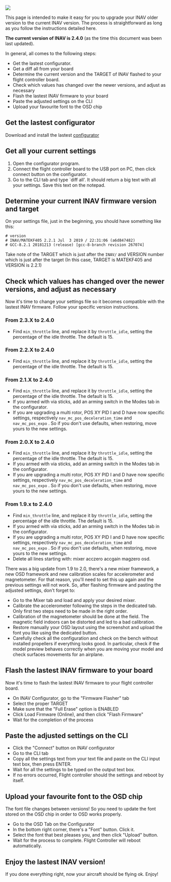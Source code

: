 ![](http://static.rcgroups.net/forums/attachments/6/1/0/3/7/6/a9088858-102-inav.png)

This page is intended to make it easy for you to upgrade your INAV older version to the current INAV version. The process is straightforward as long as you follow the instructions detailed here.

**The current version of INAV is 2.4.0** (as the time this document was been last updated).

In general, all comes to the following steps:
* Get the lastest configurator.
* Get a diff all from your board
* Determine the current version and the TARGET of INAV flashed to your flight controller board.
* Check which values has changed over the newer versions, and adjust as necessary
* Flash the lastest INAV firmware to your board
* Paste the adjusted settings on the CLI
* Upload your favourite font to the OSD chip

## Get the lastest configurator

Download and install the lastest [configurator](https://github.com/iNavFlight/inav-configurator/releases)

## Get all your current settings

1. Open the configurator program.
2. Connect the flight controller board to the USB port on PC, then click connect button on the configurator.
3. Go to the CLI tab and type `diff all'. It should return a big text with all your settings. Save this text on the notepad.


## Determine your current INAV firmware version and target

On your settings file, just in the beginning, you should have something like this:

```
# version
# INAV/MATEKF405 2.2.1 Jul  3 2019 / 22:31:06 (a6d847482)
# GCC-8.2.1 20181213 (release) [gcc-8-branch revision 267074]
```

Take note of the TARGET which is just after the `INAV/` and VERSION number which is just after the target
(In this case, TARGET is MATEKF405 and VERSION is 2.2.1)

## Check which values has changed over the newer versions, and adjust as necessary

Now it's time to change your settings file so it becomes compatible with the lastest INAV firmware. Follow your specific version instructions.

### From 2.3.X to 2.4.0
* Find `min_throttle` line, and replace it by `throttle_idle`, setting the percentage of the idle throttle. The default is 15.

### From 2.2.X to 2.4.0
* Find `min_throttle` line, and replace it by `throttle_idle`, setting the percentage of the idle throttle. The default is 15.

### From 2.1.X to 2.4.0
* Find `min_throttle` line, and replace it by `throttle_idle`, setting the percentage of the idle throttle. The default is 15.
* If you armed with via sticks, add an arming switch in the Modes tab in the configurator.
* If you are upgrading a multi rotor, POS XY PID I and D have now specific settings, respectively `nav_mc_pos_deceleration_time` and `nav_mc_pos_expo` . So if you don't use defaults, when restoring, move yours to the new settings.

### From 2.0.X to 2.4.0
* Find `min_throttle` line, and replace it by `throttle_idle`, setting the percentage of the idle throttle. The default is 15.
* If you armed with via sticks, add an arming switch in the Modes tab in the configurator.
* If you are upgrading a multi rotor, POS XY PID I and D have now specific settings, respectively `nav_mc_pos_deceleration_time` and `nav_mc_pos_expo` . So if you don't use defaults, when restoring, move yours to the new settings.

### From 1.9.x to 2.4.0
* Find `min_throttle` line, and replace it by `throttle_idle`, setting the percentage of the idle throttle. The default is 15.
* If you armed with via sticks, add an arming switch in the Modes tab in the configurator.
* If you are upgrading a multi rotor, POS XY PID I and D have now specific settings, respectively `nav_mc_pos_deceleration_time` and `nav_mc_pos_expo` . So if you don't use defaults, when restoring, move yours to the new settings.
* Delete all lines starting with: mixer acczero accgain magzero osd.

There was a big update from 1.9 to 2.0, there's a new mixer framework, a new OSD framework and new calibration scales for accelerometer and magnetometer. For that reason, you'll need to set this up again and the previous settings will not work. So, after flashing firmware and pasting the adjusted settings, don't forget to:

* Go to the Mixer tab and load and apply your desired mixer.
* Calibrate the accelerometer following the steps in the dedicated tab. Only first two steps need to be made in the right order.
* Calibration of the magnetometer should be done at the field. The magnetic field indoors can be distorted and led to a bad calibration.
* Restore manually your OSD layout using the screenshot and upload the font you like using the dedicated button.
* Carefully check all the configuration and check on the bench without installed propellers if everything looks good. In particular, check if the model preview behaves correctly when you are moving your model and check surfaces movements for an airplane.

## Flash the lastest INAV firmware to your board
Now it's time to flash the lastest INAV firmware to your flight controller board.
* On INAV Configurator, go to the "Firmware Flasher" tab
* Select the proper TARGET
* Make sure that the "Full Erase" option is ENABLED
* Click Load Firmware (Online), and then click "Flash Firmware"
* Wait for the completion of the process

## Paste the adjusted settings on the CLI
* Click the "Connect" button on INAV configurator
* Go to the CLI tab
* Copy all the settings text from your text file and paste on the CLI input text box, then press ENTER.
* Wait for all the settings to be typed on the output text box.
* If no errors occurred, Flight controller should the settings and reboot by itself.

## Upload your favourite font to the OSD chip
The font file changes between versions! So you need to update the font stored on the OSD chip in order to OSD works properly.
* Go to the OSD Tab on the Configurator
* In the bottom right corner, there's a "Font" button. Click it.
* Select the font that best pleases you, and then click "Upload" button.
* Wait for the process to complete. Flight Controller will reboot automatically.


## Enjoy the lastest INAV version!

If you done everything right, now your aircraft should be flying ok.
Enjoy!
